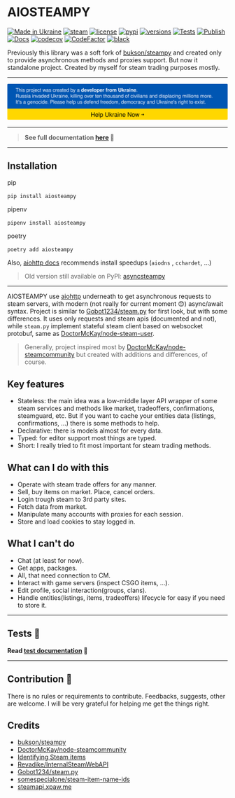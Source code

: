 <!--header-start-->

# AIOSTEAMPY

[![Made in Ukraine](https://img.shields.io/badge/made_in-ukraine-ffd700.svg?labelColor=0057b7)](https://stand-with-ukraine.pp.ua)
[![steam](https://shields.io/badge/steam-1b2838?logo=steam)](https://store.steampowered.com/)
[![license](https://img.shields.io/github/license/somespecialone/aiosteampy)](https://github.com/somespecialone/aiosteampy/blob/master/LICENSE)
[![pypi](https://img.shields.io/pypi/v/aiosteampy)](https://pypi.org/project/aiosteampy)
[![versions](https://img.shields.io/pypi/pyversions/aiosteampy)](https://pypi.org/project/aiosteampy)
[![Tests](https://github.com/somespecialone/aiosteampy/actions/workflows/tests.yml/badge.svg)](https://github.com/somespecialone/aiosteampy/actions/workflows/tests.yml)
[![Publish](https://github.com/somespecialone/aiosteampy/actions/workflows/publish.yml/badge.svg)](https://github.com/somespecialone/aiosteampy/actions/workflows/publish.yml)
[![Docs](https://github.com/somespecialone/aiosteampy/actions/workflows/docs.yml/badge.svg)](https://github.com/somespecialone/aiosteampy/actions/workflows/docs.yml)
[![codecov](https://codecov.io/gh/somespecialone/aiosteampy/branch/master/graph/badge.svg?token=SP7EQKPIQ3)](https://codecov.io/gh/somespecialone/aiosteampy)
[![CodeFactor](https://www.codefactor.io/repository/github/somespecialone/aiosteampy/badge)](https://www.codefactor.io/repository/github/somespecialone/aiosteampy)
[![black](https://img.shields.io/badge/code%20style-black-000000.svg)](https://github.com/psf/black)

Previously this library was a soft fork of [bukson/steampy](https://github.com/bukson/steampy) and created only to
provide asynchronous methods and proxies support.
But now it standalone project. Created by myself for steam trading purposes mostly.

---

[![Stand With Ukraine](https://raw.githubusercontent.com/vshymanskyy/StandWithUkraine/main/banner-direct-single.svg)](https://stand-with-ukraine.pp.ua)

<!--header-end-->

---

> **See full documentation [here](https://somespecialone.github.io/aiosteampy) 📖**

---

<!--install-start-->

## Installation

pip

```shell
pip install aiosteampy
```

pipenv

```shell
pipenv install aiosteampy
```

poetry

```shell
poetry add aiosteampy
```

<!--install-end-->

Also, [aiohttp docs](https://docs.aiohttp.org/en/stable/#library-installation) recommends install speedups (`aiodns`
, `cchardet`, ...)

> Old version still available on PyPI: [asyncsteampy](https://pypi.org/project/asyncsteampy/)

---

<!--intro-start-->

AIOSTEAMPY use [aiohttp](https://github.com/aio-libs/aiohttp) underneath to get asynchronous requests to steam servers,
with modern (not really for current moment 😊) async/await syntax.
Project is similar to [Gobot1234/steam.py](https://github.com/Gobot1234/steam.py) for first look, but with some
differences.
It uses only requests and steam apis (documented and not), while `steam.py` implement stateful steam client based on
websocket
protobuf, same as [DoctorMcKay/node-steam-user](https://github.com/DoctorMcKay/node-steam-user).

> Generally, project inspired most
> by [DoctorMcKay/node-steamcommunity](https://github.com/DoctorMcKay/node-steamcommunity)
> but created with additions and differences, of course.

## Key features

* Stateless: the main idea was a low-middle layer API wrapper of some steam services and methods like market,
  tradeoffers, confirmations, steamguard, etc. But if you want to cache your entities data (listings, confirmations,
  ...) there is some methods to help.
* Declarative: there is models almost for every data.
* Typed: for editor support most things are typed.
* Short: I really tried to fit most important for steam trading methods.

## What can I do with this

* Operate with steam trade offers for any manner.
* Sell, buy items on market. Place, cancel orders.
* Login trough steam to 3rd party sites.
* Fetch data from market.
* Manipulate many accounts with proxies for each session.
* Store and load cookies to stay logged in.

## What I can't do

* Chat (at least for now).
* Get apps, packages.
* All, that need connection to CM.
* Interact with game servers (inspect CSGO items, ...).
* Edit profile, social interaction(groups, clans).
* Handle entities(listings, items, tradeoffers) lifecycle for easy if you need to store it.

<!--intro-end-->

---

## Tests 🧪

**Read [test documentation](https://somespecialone.github.io/aiosteampy/tests/) 📖**

---

<!--footer-start-->

## Contribution 💛

There is no rules or requirements to contribute. Feedbacks, suggests, other are welcome.
I will be very grateful for helping me get the things right.

## Credits

* [bukson/steampy](https://github.com/bukson/steampy)
* [DoctorMcKay/node-steamcommunity](https://github.com/DoctorMcKay/node-steamcommunity)
* [Identifying Steam items](https://dev.doctormckay.com/topic/332-identifying-steam-items/)
* [Revadike/InternalSteamWebAPI](https://github.com/Revadike/InternalSteamWebAPI)
* [Gobot1234/steam.py](https://github.com/Gobot1234/steam.py)
* [somespecialone/steam-item-name-ids](https://github.com/somespecialone/steam-item-name-ids)
* [steamapi.xpaw.me](https://steamapi.xpaw.me/)

<!--footer-end-->
